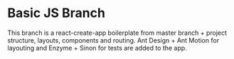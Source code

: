 # Basic JS Branch

This branch is a react-create-app boilerplate from master branch + project structure, layouts, components and routing.
Ant Design + Ant Motion for layouting and Enzyme + Sinon for tests are added to the app.
